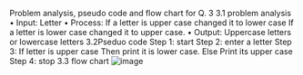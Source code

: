 Problem analysis, pseudo code and flow chart for Q. 3
3.1 problem analysis
•	Input: Letter 
•	Process: If a letter is upper case changed it to lower case 
                           If a letter is lower case changed it to upper case.
•	Output: Uppercase letters or lowercase letters 
3.2Pseduo code
Step 1: start 
Step 2: enter a letter 
Step 3: If letter is upper case 
         Then print it is lower case.
                        Else
          Print its upper case
Step 4: stop
3.3 flow chart
![image](https://github.com/SWEG-2015EC-Batch/Lovelace-Coders/assets/149243635/35e121c3-9f4e-492c-9772-82d2a1c4abee)




